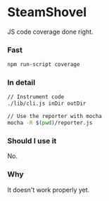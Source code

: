 SteamShovel
===========

JS code coverage done right.

### Fast

```sh
npm run-script coverage
```

### In detail

```sh
// Instrument code
./lib/cli.js inDir outDir

// Use the reporter with mocha
mocha -R $(pwd)/reporter.js
```

### Should I use it

No.

### Why

It doesn't work properly yet.